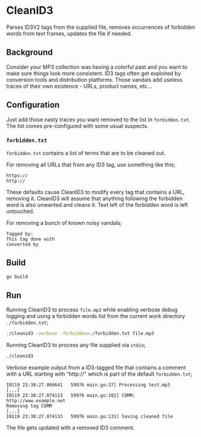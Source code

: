 # CleanID3

Parses ID3V2 tags from the supplied file, removes occurrences of forbidden words from text frames, updates the file if needed.

## Background

Consider your MP3 collection was having a colorful past and you want to make sure things look more consistent. ID3 tags often get exploited by conversion tools and distribution platforms. Those vandals add useless traces of their own existence - URLs, product names, etc...

## Configuration

Just add those nasty traces you want removed to the list in `forbidden.txt`. The list comes pre-configured with some usual suspects.

### `forbidden.txt`

`forbidden.txt` contains a list of terms that are to be cleaned out.

For removing all URLs that from any ID3 tag, use something like this;

```
https://
http://
```

These defaults cause CleanID3 to modify every tag that contains a URL, removing it. CleanID3 will assume that anything following the forbidden word is also unwanted and cleans it. Text left of the forbidden word is left untouched.

For removing a bunch of known noisy vandals;
```
Tagged by:
This tag done with
converted by
```

## Build

```bash
go build
```

## Run

Running CleanID3 to process `file.mp3` while enabling verbose debug logging and using a forbidden words list from the current work directory `./forbidden.txt`;

```bash
./cleanid3 -verbose -forbidden=./forbidden.txt file.mp3
```

Running CleanID3 to process any file supplied via `stdin`;

```bash
./cleanid3
```

Verbose example output from a ID3-tagged file that contains a comment with a URL starting with "http://" which is part of the default `forbidden.txt`;

```
I0119 23:38:27.066641   59976 main.go:37] Processing test.mp3
[...]
I0119 23:38:27.074113   59976 main.go:102] COMM: http://www.example.net
Removing tag COMM
[...]
I0119 23:38:27.074133   59976 main.go:131] Saving cleaned file
```

The file gets updated with a removed ID3 comment.

